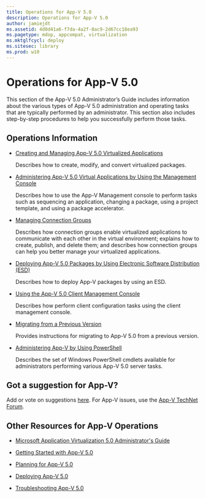 ```yaml
---
title: Operations for App-V 5.0
description: Operations for App-V 5.0
author: jamiejdt
ms.assetid: 4d0d41a6-f7da-4a2f-8ac9-2d67cc18ea93
ms.pagetype: mdop, appcompat, virtualization
ms.mktglfcycl: deploy
ms.sitesec: library
ms.prod: w10
---
```



# Operations for App-V 5.0


This section of the App-V 5.0 Administrator’s Guide includes information about the various types of App-V 5.0 administration and operating tasks that are typically performed by an administrator. This section also includes step-by-step procedures to help you successfully perform those tasks.

## Operations Information


-   [Creating and Managing App-V 5.0 Virtualized Applications](creating-and-managing-app-v-50-virtualized-applications.md)

    Describes how to create, modify, and convert virtualized packages.

-   [Administering App-V 5.0 Virtual Applications by Using the Management Console](administering-app-v-50-virtual-applications-by-using-the-management-console.md)

    Describes how to use the App-V Management console to perform tasks such as sequencing an application, changing a package, using a project template, and using a package accelerator.

-   [Managing Connection Groups](managing-connection-groups.md)

    Describes how connection groups enable virtualized applications to communicate with each other in the virtual environment; explains how to create, publish, and delete them; and describes how connection groups can help you better manage your virtualized applications.

-   [Deploying App-V 5.0 Packages by Using Electronic Software Distribution (ESD)](deploying-app-v-50-packages-by-using-electronic-software-distribution--esd-.md)

    Describes how to deploy App-V packages by using an ESD.

-   [Using the App-V 5.0 Client Management Console](using-the-app-v-50-client-management-console.md)

    Describes how perform client configuration tasks using the client management console.

-   [Migrating from a Previous Version](migrating-from-a-previous-version-app-v-50.md)

    Provides instructions for migrating to App-V 5.0 from a previous version.

-   [Administering App-V by Using PowerShell](administering-app-v-by-using-powershell.md)

    Describes the set of Windows PowerShell cmdlets available for administrators performing various App-V 5.0 server tasks.

## Got a suggestion for App-V?


Add or vote on suggestions [here](http://appv.uservoice.com/forums/280448-microsoft-application-virtualization). For App-V issues, use the [App-V TechNet Forum](https://social.technet.microsoft.com/Forums/home?forum=mdopappv).

## Other Resources for App-V Operations


-   [Microsoft Application Virtualization 5.0 Administrator's Guide](microsoft-application-virtualization-50-administrators-guide.md)

-   [Getting Started with App-V 5.0](getting-started-with-app-v-50--rtm.md)

-   [Planning for App-V 5.0](planning-for-app-v-50-rc.md)

-   [Deploying App-V 5.0](deploying-app-v-50.md)

-   [Troubleshooting App-V 5.0](troubleshooting-app-v-50.md)

 

 





